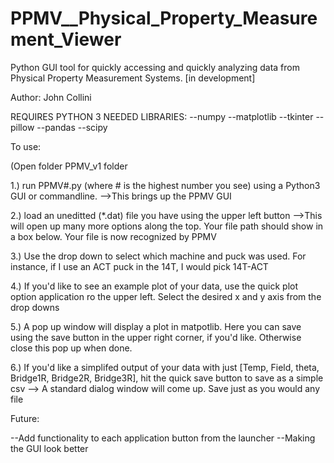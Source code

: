 # PPMV__Physical_Property_Measurement_Viewer
Python GUI tool for quickly accessing and quickly analyzing data from Physical Property Measurement Systems. [in development]

Author: John Collini

REQUIRES PYTHON 3
NEEDED LIBRARIES:
--numpy
--matplotlib
--tkinter
--pillow
--pandas
--scipy

To use: 

(Open folder PPMV_v1 folder

1.) run PPMV#.py (where # is the highest number you see) using a Python3 GUI or commandline.
	-->This brings up the PPMV GUI

2.) load an uneditted (*.dat) file you have using the upper left button
	-->This will open up many more options along the top. Your file path should show in a box below. Your file is now recognized by PPMV
	   
3.) Use the drop down to select which machine and puck was used. For instance, if I use an ACT puck in the 14T, I would pick 14T-ACT

4.) If you'd like to see an example plot of your data, use the quick plot option application ro the upper left. Select the desired x and y axis from the drop downs

5.) A pop up window will display a plot in matpotlib. Here you can save using the save button in the upper right corner, if you'd like. 
Otherwise close this pop up when done.

6.) If you'd like a simplifed output of your data with just [Temp, Field, theta, Bridge1R, Bridge2R, Bridge3R], hit the quick save button to save as a simple csv
	--> A standard dialog window will come up. Save just as you would any file

Future:

--Add functionality to each application button from the launcher
--Making the GUI look better	     
